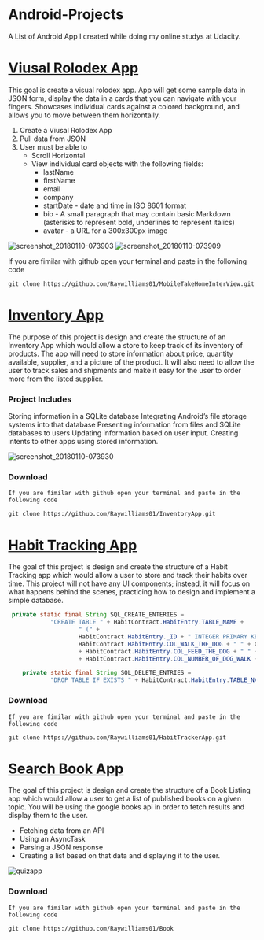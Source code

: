 # Android-Projects
A List of Android App I created while doing my online studys at Udacity.


# [Viusal Rolodex App]( https://github.com/Raywilliams01/MobileTakeHomeInterView.git)
This goal is create a visual rolodex app.  App will get some sample data in JSON form, display the data in a cards that you can navigate with your fingers. Showcases individual cards against a colored background, and allows you to move between them horizontally.  

1. Create a Viusal Rolodex App
2. Pull data from JSON
3. User must be able to
    * Scroll Horizontal
    * View individual card objects with the following fields:
        *   lastName
        *   firstName
        *   email
        *   company
        *   startDate - date and time in ISO 8601 format
        *   bio - A small paragraph that may contain basic Markdown (asterisks to represent bold, underlines to represent italics)
        *   avatar - a URL for a 300x300px image

![screenshot_20180110-073903](https://user-images.githubusercontent.com/10648696/34773788-ee5a7faa-f5da-11e7-948e-ad0e0f6e4323.png)
![screenshot_20180110-073909](https://user-images.githubusercontent.com/10648696/34773792-f1ebb292-f5da-11e7-8d39-005b2d812e86.png)

 
    
If you are fimilar with github open your terminal and paste in the following code

    git clone https://github.com/Raywilliams01/MobileTakeHomeInterView.git


#  [Inventory App](https://github.com/Raywilliams01/InventoryApp.git)

The purpose of this project is design and create the structure of an Inventory App which would allow a store to keep track of its inventory of products. The app will need to store information about price, quantity available, supplier, and a picture of the product. It will also need to allow the user to track sales and shipments and make it easy for the user to order more from the listed supplier.

### Project Includes
Storing information in a SQLite database
Integrating Android’s file storage systems into that database
Presenting information from files and SQLite databases to users
Updating information based on user input.
Creating intents to other apps using stored information.


![screenshot_20180110-073930](https://user-images.githubusercontent.com/10648696/34773841-21e6a592-f5db-11e7-84e1-97682ad6f357.png)



### Download 
    If you are fimilar with github open your terminal and paste in the following code

    git clone https://github.com/Raywilliams01/InventoryApp.git



# [Habit Tracking App](https://github.com/Raywilliams01/HabitTrackerApp.git)

The goal of this project is design and create the structure of a Habit Tracking app which would allow a user to store and track their habits over time. This project will not have any UI components; instead, it will focus on what happens behind the scenes, practicing how to design and implement a simple database.


````java
 private static final String SQL_CREATE_ENTERIES =
            "CREATE TABLE " + HabitContract.HabitEntry.TABLE_NAME +
                    " (" +
                    HabitContract.HabitEntry._ID + " INTEGER PRIMARY KEY," +
                    HabitContract.HabitEntry.COL_WALK_THE_DOG + " " + COL_TYPE_TEXT + ","
                    + HabitContract.HabitEntry.COL_FEED_THE_DOG + " " + COL_TYPE_TEXT +","
                    + HabitContract.HabitEntry.COL_NUMBER_OF_DOG_WALK + " " + COL_TYPE_INTEGER + ")";

    private static final String SQL_DELETE_ENTRIES =
            "DROP TABLE IF EXISTS " + HabitContract.HabitEntry.TABLE_NAME;

````

### Download 
    If you are fimilar with github open your terminal and paste in the following code

    git clone https://github.com/Raywilliams01/HabitTrackerApp.git



# [Search Book App](https://github.com/Raywilliams01/Book)

The goal of this project is design and create the structure of a Book Listing app which would allow a user to get a list of published books on a given topic. You will be using the google books api in order to fetch results and display them to the user.

* Fetching data from an API
* Using an AsyncTask
* Parsing a JSON response
* Creating a list based on that data and displaying it to the user.



![quizapp](https://user-images.githubusercontent.com/10648696/31171887-671d87f6-a8cf-11e7-8dd4-e1edaaf9488f.png)

### Download 
    If you are fimilar with github open your terminal and paste in the following code

    git clone https://github.com/Raywilliams01/Book
